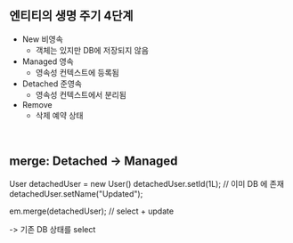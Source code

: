 ## 엔티티의 생명 주기 4단계

- New 비영속
  - 객체는 있지만 DB에 저장되지 않음 
- Managed 영속 
  - 영속성 컨텍스트에 등록됨 
- Detached 준영속
  - 영속성 컨텍스트에서 분리됨
- Remove 
  - 삭제 예약 상태 

</br>

## merge: Detached -> Managed 

User detachedUser = new User()
detachedUser.setId(1L); // 이미 DB 에 존재 
detachedUser.setName("Updated");

em.merge(detachedUser); // select + update 

-> 기존 DB 상태를 select




